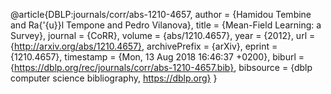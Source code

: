 @article{DBLP:journals/corr/abs-1210-4657,
  author    = {Hamidou Tembine and
               Ra{\'{u}}l Tempone and
               Pedro Vilanova},
  title     = {Mean-Field Learning: a Survey},
  journal   = {CoRR},
  volume    = {abs/1210.4657},
  year      = {2012},
  url       = {http://arxiv.org/abs/1210.4657},
  archivePrefix = {arXiv},
  eprint    = {1210.4657},
  timestamp = {Mon, 13 Aug 2018 16:46:37 +0200},
  biburl    = {https://dblp.org/rec/journals/corr/abs-1210-4657.bib},
  bibsource = {dblp computer science bibliography, https://dblp.org}
}